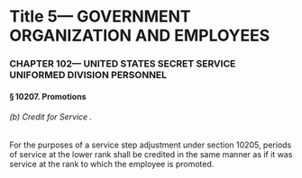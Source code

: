 
# Title 5— GOVERNMENT ORGANIZATION AND EMPLOYEES
### CHAPTER 102— UNITED STATES SECRET SERVICE UNIFORMED DIVISION PERSONNEL
#### § 10207. Promotions
###### (b) Credit for Service .

For the purposes of a service step adjustment under section 10205, periods of service at the lower rank shall be credited in the same manner as if it was service at the rank to which the employee is promoted.
